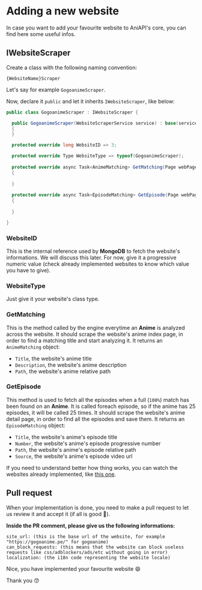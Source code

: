 # Adding a new website

In case you want to add your favourite website to AniAPI's core, you can find here some useful infos.

## IWebsiteScraper

Create a class with the following naming convention:

`{WebsiteName}Scraper`

Let's say for example `GogoanimeScraper`.

Now, declare it `public` and let it inherits `IWebsiteScraper`, like below:

```csharp
public class GogoanimeScraper : IWebsiteScraper {

  public GogoanimeScraper(WebsiteScraperService service) : base(service)
  {
  }

  protected override long WebsiteID => 3;

  protected override Type WebsiteType => typeof(GogoanimeScraper);
  
  protected override async Task<AnimeMatching> GetMatching(Page webPage, string animeTitle)
  {
  
  }
  
  protected override async Task<EpisodeMatching> GetEpisode(Page webPage, AnimeMatching matching, int number)
  {
  
  }

}
```

### WebsiteID

This is the internal reference used by **MongoDB** to fetch the website's informations.
We will discuss this later.
For now, give it a progressive numeric value (check already implemented websites to know which value you have to give).

### WebsiteType

Just give it your website's class type.

### GetMatching

This is the method called by the engine everytime an **Anime** is analyzed across the website.
It should scrape the website's anime index page, in order to find a matching title and start analyzing it.
It returns an `AnimeMatching` object:

* `Title`, the website's anime title
* `Description`, the website's anime description
* `Path`, the website's anime relative path

### GetEpisode

This method is used to fetch all the episodes when a full (`100%`) match has been found on an **Anime**.
It is called foreach episode, so if the anime has 25 episodes, it will be called 25 times.
It should scrape the website's anime detail page, in order to find all the episodes and save them.
It returns an `EpisodeMatching` object:

* `Title`, the website's anime's episode title
* `Number`, the website's anime's episode progressive number
* `Path`, the website's anime's episode relative path
* `Source`, the website's anime's episode video url

If you need to understand better how thing works, you can watch the websites already implemented, like [this one](https://github.com/AniAPI-Team/AniAPI/blob/main/SyncService/Models/WebsiteScrapers/DreamsubScraper.cs).

## Pull request

When your implementation is done, you need to make a pull request to let us review it and accept it (if all is good 🧐).

**Inside the PR comment, please give us the following informations:**

```
site_url: (this is the base url of the website, for example "https://gogoanime.pe/" for gogoanime)
can_block_requests: (this means that the website can block useless requests like css/adblockers/ads/etc without going in error)
localization: (the i18n code representing the website locale)
```

Nice, you have implemented your favourite website 😄

Thank you 😙
